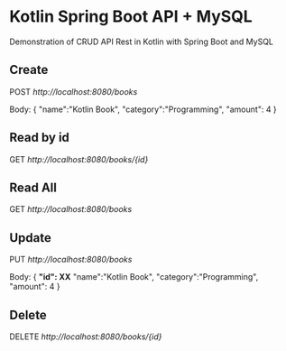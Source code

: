 # Kotlin Spring Boot API + MySQL
Demonstration of CRUD API Rest in Kotlin with Spring Boot and MySQL


<h2>Create</h2>
<p>POST <i>http://localhost:8080/books</i></p>
<p>Body: {
	        "name":"Kotlin Book",
	        "category":"Programming",
	        "amount": 4
          }</p>

<h2>Read by id</h2>
<p>GET <i>http://localhost:8080/books/{id}</i></p>

<h2>Read All</h2>
<p>GET <i>http://localhost:8080/books</i></p>

<h2>Update</h2>
<p>PUT <i>http://localhost:8080/books</i></p>
<p>Body: {
          <b>"id": XX</b>
	        "name":"Kotlin Book",
	        "category":"Programming",
	        "amount": 4
          }</p>     
          
<h2>Delete</h2>
<p>DELETE <i>http://localhost:8080/books/{id}</i></p>




